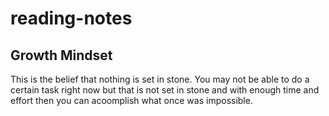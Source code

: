 # reading-notes

## Growth Mindset

This is the belief that nothing is set in stone. You may not be able to do a certain task right now but that is not set in stone and with enough time and effort then you can acoomplish what once was impossible.
